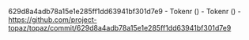 629d8a4adb78a15e1e285ff1dd63941bf301d7e9 - Tokenr () - Tokenr () - https://github.com/project-topaz/topaz/commit/629d8a4adb78a15e1e285ff1dd63941bf301d7e9
